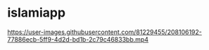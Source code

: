 # islamiapp

https://user-images.githubusercontent.com/81229455/208106192-77886ecb-5ff9-4d2d-bd1b-2c79c46833bb.mp4

